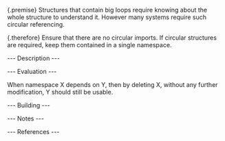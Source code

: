{.premise}
Structures that contain big loops require knowing about the whole structure
to understand it. However many systems require such circular referencing.

{.therefore}
Ensure that there are no circular imports. If circular structures are required,
keep them contained in a single namespace.

--- Description ---

--- Evaluation ---

When namespace X depends on Y, then by deleting X, without any further modification,
Y should still be usable.

--- Building ---

--- Notes ---

--- References ---
